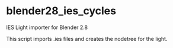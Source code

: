 # blender28_ies_cycles
IES Light importer for Blender 2.8

This script imports .ies files and creates the nodetree for the light.
